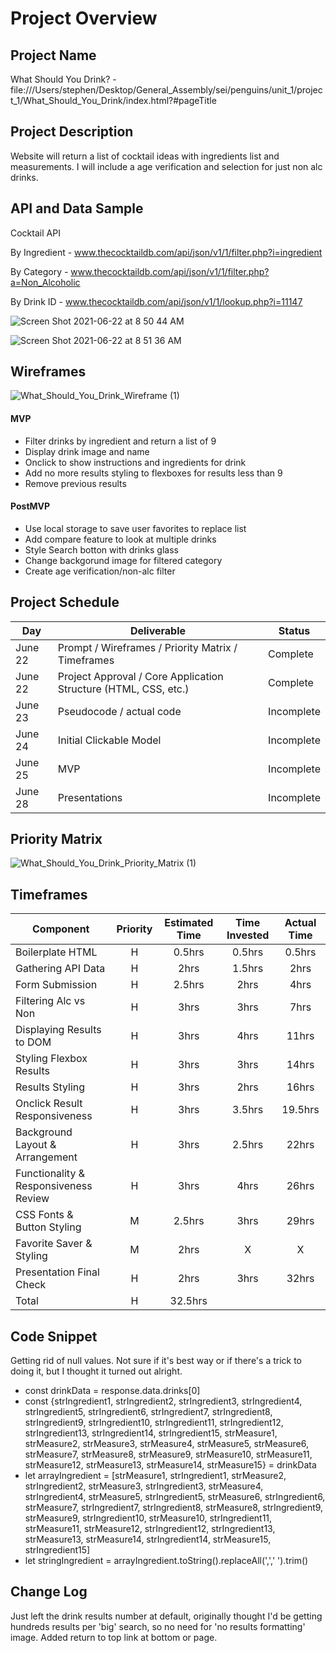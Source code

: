 # 

# Project Overview

## Project Name

What Should You Drink? - file:///Users/stephen/Desktop/General_Assembly/sei/penguins/unit_1/project_1/What_Should_You_Drink/index.html?#pageTitle

## Project Description

Website will return a list of cocktail ideas with ingredients list and measurements. I will include a age verification and selection for just non alc drinks.

## API and Data Sample

Cocktail API 

By Ingredient - www.thecocktaildb.com/api/json/v1/1/filter.php?i=ingredient

By Category - www.thecocktaildb.com/api/json/v1/1/filter.php?a=Non_Alcoholic

By Drink ID - www.thecocktaildb.com/api/json/v1/1/lookup.php?i=11147

![Screen Shot 2021-06-22 at 8 50 44 AM](https://user-images.githubusercontent.com/85095722/122951682-14ca3d80-d343-11eb-9587-8a1d0fd751f5.png)

![Screen Shot 2021-06-22 at 8 51 36 AM](https://user-images.githubusercontent.com/85095722/122951699-185dc480-d343-11eb-9b26-b130e78c30ec.png)



## Wireframes
![What_Should_You_Drink_Wireframe (1)](https://user-images.githubusercontent.com/85095722/122952773-dc772f00-d343-11eb-9efe-9379e68a6350.jpg)


#### MVP 

- Filter drinks by ingredient and return a list of 9
- Display drink image and name
- Onclick to show instructions and ingredients for drink
- Add no more results styling to flexboxes for results less than 9
- Remove previous results

#### PostMVP  

- Use local storage to save user favorites to replace list
- Add compare feature to look at multiple drinks
- Style Search botton with drinks glass
- Change backgorund image for filtered category
- Create age verification/non-alc filter

## Project Schedule

|  Day | Deliverable | Status
|---|---| ---|
|June 22| Prompt / Wireframes / Priority Matrix / Timeframes | Complete
|June 22| Project Approval / Core Application Structure (HTML, CSS, etc.) | Complete
|June 23| Pseudocode / actual code | Incomplete
|June 24| Initial Clickable Model  | Incomplete
|June 25| MVP | Incomplete
|June 28| Presentations | Incomplete

## Priority Matrix

![What_Should_You_Drink_Priority_Matrix (1)](https://user-images.githubusercontent.com/85095722/122944981-dc743080-d33d-11eb-8831-01a53763d1df.jpg)


## Timeframes


| Component | Priority | Estimated Time | Time Invested | Actual Time |
| --- | :---: |  :---: | :---: | :---: |
| Boilerplate HTML | H | 0.5hrs | 0.5hrs | 0.5hrs |
| Gathering API Data | H | 2hrs| 1.5hrs | 2hrs |
| Form Submission | H | 2.5hrs | 2hrs | 4hrs |
| Filtering Alc vs Non | H | 3hrs | 3hrs | 7hrs |
| Displaying Results to DOM| H | 3hrs | 4hrs | 11hrs |
| Styling Flexbox Results | H | 3hrs | 3hrs | 14hrs |
| Results Styling | H | 3hrs| 2hrs | 16hrs |
| Onclick Result Responsiveness | H | 3hrs | 3.5hrs | 19.5hrs |
| Background Layout & Arrangement | H | 3hrs | 2.5hrs | 22hrs |
| Functionality & Responsiveness Review | H | 3hrs | 4hrs | 26hrs |
| CSS Fonts & Button Styling | M | 2.5hrs |	3hrs | 29hrs |
| Favorite Saver & Styling | M | 2hrs |	X | X |
| Presentation Final Check | H | 2hrs | 3hrs | 32hrs |
| Total | H | 32.5hrs|  |  |

## Code Snippet

Getting rid of null values. Not sure if it's best way or if there's a trick to doing it, but I thought it turned out alright.

- const drinkData = response.data.drinks[0]
- const {strIngredient1, strIngredient2, strIngredient3, strIngredient4, strIngredient5, strIngredient6, strIngredient7, strIngredient8, strIngredient9, strIngredient10, strIngredient11, strIngredient12, strIngredient13, strIngredient14, strIngredient15, strMeasure1, strMeasure2, strMeasure3, strMeasure4, strMeasure5, strMeasure6, strMeasure7, strMeasure8, strMeasure9, strMeasure10, strMeasure11, strMeasure12, strMeasure13, strMeasure14, strMeasure15} = drinkData
- let arrayIngredient = [strMeasure1, strIngredient1, strMeasure2, strIngredient2, strMeasure3, strIngredient3, strMeasure4, strIngredient4, strMeasure5, strIngredient5, strMeasure6, strIngredient6, strMeasure7, strIngredient7, strIngredient8, strMeasure8, strIngredient9, strMeasure9, strIngredient10, strMeasure10, strIngredient11, strMeasure11, strMeasure12, strIngredient12, strIngredient13, strMeasure13, strMeasure14, strIngredient14, strMeasure15, strIngredient15]
- let stringIngredient = arrayIngredient.toString().replaceAll(',',' ').trim()

## Change Log
Just left the drink results number at default, originally thought I'd be getting hundreds results per 'big' search, so no need for 'no results formatting' image. Added return to top link at bottom or page.
